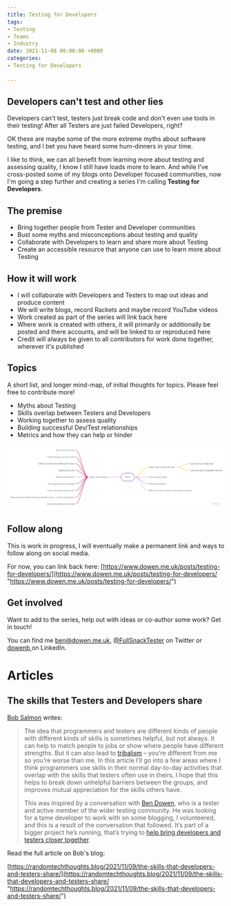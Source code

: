 ```yaml
---
title: Testing for Developers
tags:
- Testing
- Teams
- Industry
date: 2021-11-08 00:00:00 +0000
categories:
- Testing for Developers

---
```

## Developers can't test and other lies

Developers can't test, testers just break code and don't even use tools in their testing! After all Testers are just failed Developers, right?

OK these are maybe some of the more extreme myths about software testing, and I bet you have heard some hum-dinners in your time.

I like to think, we can all benefit from learning more about testing and assessing quality, I know I still have loads more to learn. And while I've cross-posted some of my blogs onto Developer focused communities, now I'm going a step further and creating a series I'm calling **Testing for Developers**.

## The premise

* Bring together people from Tester and Developer communities
* Bust some myths and misconceptions about testing and quality
* Collaborate with Developers to learn and share more about Testing
* Create an accessible resource that anyone can use to learn more about Testing

## How it will work

* I will collaborate with Developers and Testers to map out ideas and produce content
* We will write blogs, record Rackets and maybe record YouTube videos
* Work created as part of the series will link back here
* Where work is created with others, it will primarily or additionally be posted and there accounts, and will be linked to or reproduced here
* Credit will always be given to all contributors for work done together, wherever it's published

## Topics

A short list, and longer mind-map, of initial thoughts for topics. Please feel free to contribute more!

* Myths about Testing
* Skills overlap between Testers and Developers
* Working together to assess quality
* Building successful Dev/Test relationships
* Metrics and how they can help or hinder

![](/uploads/testing4devs_topics_compact.jpg)

## Follow along

This is work in progress, I will eventually make a permanent link and ways to follow along on social media.

For now, you can link back here: [https://www.dowen.me.uk/posts/testing-for-developers/](https://www.dowen.me.uk/posts/testing-for-developers/ "https://www.dowen.me.uk/posts/testing-for-developers/")

## Get involved

Want to add to the series, help out with ideas or co-author some work? Get in touch!

You can find me [ben@dowen.me.uk](mailto:ben@dowen.me.uk), [@FullSnackTester](https://twitter.com/FullSnackTester "Full Snack Tester on Twitter") on Twitter or [dowenb ](https://www.linkedin.com/in/dowenb/ "Ben Dowen on LinkedIn")on LinkedIn.

# Articles

## The skills that Testers and Developers share

[Bob Salmon](https://twitter.com/BobTechThoughts "@BobTechThoughts on Twitter") writes:

> The idea that programmers and testers are different kinds of people with different kinds of skills is sometimes helpful, but not always. It can help to match people to jobs or show where people have different strengths. But it can also lead to [tribalism](https://randomtechthoughts.blog/2019/06/26/competence-vs-tribalism/) – you’re different from me so you’re worse than me. In this article I’ll go into a few areas where I think programmers use skills in their normal day-to-day activities that overlap with the skills that testers often use in theirs. I hope that this helps to break down unhelpful barriers between the groups, and improves mutual appreciation for the skills others have.
>
> This was inspired by a conversation with [Ben Dowen](https://twitter.com/FullSnackTester), who is a tester and active member of the wider testing community. He was looking for a tame developer to work with on some blogging, I volunteered, and this is a result of the conversation that followed. It’s part of a bigger project he’s running, that’s trying to [help bring developers and testers closer together](https://www.dowen.me.uk/posts/testing-for-developers/).

Read the full article on Bob's blog:

[https://randomtechthoughts.blog/2021/11/09/the-skills-that-developers-and-testers-share/](https://randomtechthoughts.blog/2021/11/09/the-skills-that-developers-and-testers-share/ "https://randomtechthoughts.blog/2021/11/09/the-skills-that-developers-and-testers-share/")